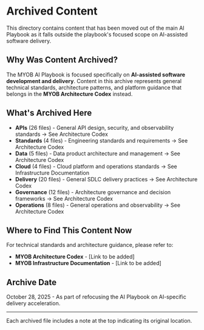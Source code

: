 # Archived Content

This directory contains content that has been moved out of the main AI Playbook as it falls outside the playbook's focused scope on AI-assisted software delivery.

## Why Was Content Archived?

The MYOB AI Playbook is focused specifically on **AI-assisted software development and delivery**. Content in this archive represents general technical standards, architecture patterns, and platform guidance that belongs in the **MYOB Architecture Codex** instead.

## What's Archived Here

- **APIs** (26 files) - General API design, security, and observability standards → See Architecture Codex
- **Standards** (4 files) - Engineering standards and requirements → See Architecture Codex
- **Data** (5 files) - Data product architecture and management → See Architecture Codex
- **Cloud** (4 files) - Cloud platform and operations standards → See Infrastructure Documentation
- **Delivery** (20 files) - General SDLC delivery practices → See Architecture Codex
- **Governance** (12 files) - Architecture governance and decision frameworks → See Architecture Codex
- **Operations** (8 files) - General operations and observability → See Architecture Codex

## Where to Find This Content Now

For technical standards and architecture guidance, please refer to:
- **MYOB Architecture Codex** - [Link to be added]
- **MYOB Infrastructure Documentation** - [Link to be added]

## Archive Date

October 28, 2025 - As part of refocusing the AI Playbook on AI-specific delivery acceleration.

---

Each archived file includes a note at the top indicating its original location.
